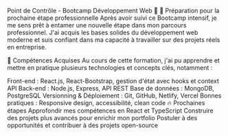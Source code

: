Point de Contrôle - Bootcamp Développement Web 🚀
📌 Préparation pour la prochaine étape professionnelle
Après avoir suivi ce Bootcamp intensif, je me sens prêt à entamer une nouvelle étape dans mon parcours professionnel. J'ai acquis les bases solides du développement web moderne et suis confiant dans ma capacité à travailler sur des projets réels en entreprise.

🎯 Compétences Acquises
Au cours de cette formation, j'ai pu apprendre et mettre en pratique plusieurs technologies et concepts clés, notamment :

Front-end : React.js, React-Bootstrap, gestion d'état avec hooks et context API
Back-end : Node.js, Express, API REST
Base de données : MongoDB, PostgreSQL
Versionning & Déploiement : Git, GitHub, Netlify, Vercel
Bonnes pratiques : Responsive design, accessibilité, clean code
🔥 Prochaines étapes
Approfondir mes compétences en React et TypeScript
Construire des projets plus avancés pour enrichir mon portfolio
Postuler à des opportunités et contribuer à des projets open-source
